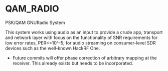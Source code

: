 # QAM_RADIO
PSK/QAM GNURadio System

This system works using audio as an input to provide a crude app, transport and network layer with focus on the functionality of SNR
requirements for low error rates, PER<=10^-5, for audio streaming on consumer-level SDR devices such as the well-known HackRF One. 

- Future commits will offer phase correction of arbitrary mapping at the receiver. This already exists but needs to be incorporated.
